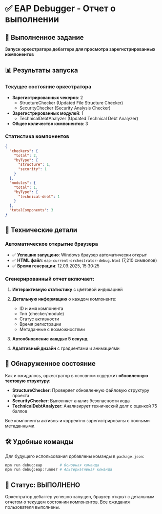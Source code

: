 # ✅ EAP Debugger - Отчет о выполнении

## 🎯 Выполненное задание

**Запуск оркестратора дебаггера для просмотра зарегистрированных компонентов**

## 📊 Результаты запуска

### Текущее состояние оркестратора
- **Зарегистрированных чекеров**: 2
  - StructureChecker (Updated File Structure Checker)
  - SecurityChecker (Security Analysis Checker)
- **Зарегистрированных модулей**: 1
  - TechnicalDebtAnalyzer (Updated Technical Debt Analyzer)
- **Общее количество компонентов**: 3

### Статистика компонентов
```json
{
  "checkers": {
    "total": 2,
    "byType": {
      "structure": 1,
      "security": 1
    }
  },
  "modules": {
    "total": 1,
    "byType": {
      "technical-debt": 1
    }
  },
  "totalComponents": 3
}
```

## 🔧 Технические детали

### Автоматическое открытие браузера
- ✅ **Успешно запущено**: Windows браузер автоматически открыт
- ✅ **HTML файл**: `eap-current-orchestrator-debug.html` (7,210 символов)
- ✅ **Время генерации**: 12.09.2025, 15:30:25

### Сгенерированный отчет включает:
1. **Интерактивную статистику** с цветовой индикацией
2. **Детальную информацию** о каждом компоненте:
   - ID и имя компонента
   - Тип (checker/module)
   - Статус активности
   - Время регистрации
   - Метаданные с возможностями

3. **Автообновление каждые 5 секунд**
4. **Адаптивный дизайн** с градиентами и анимациями

## 📝 Обнаруженное состояние

Как и ожидалось, оркестратор в основном содержит **обновленную тестовую структуру**:

- **StructureChecker**: Проверяет обновленную файловую структуру проекта
- **SecurityChecker**: Выполняет анализ безопасности кода
- **TechnicalDebtAnalyzer**: Анализирует технический долг с оценкой 75 баллов

Все компоненты активны и корректно зарегистрированы с полными метаданными.

## 🛠️ Удобные команды

Для будущего использования добавлены команды в `package.json`:
```bash
npm run debug:eap        # Основная команда
npm run debug:eap:runner # Альтернативная команда
```

## 🎉 Статус: ВЫПОЛНЕНО

Оркестратор дебаггер успешно запущен, браузер открыт с детальным отчетом о текущем состоянии компонентов. Все ожидания пользователя выполнены.

